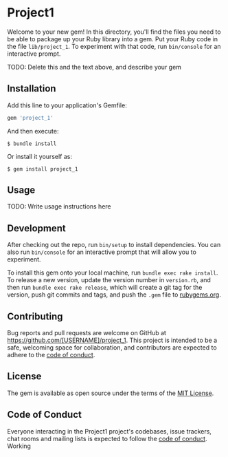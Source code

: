 # Project1

Welcome to your new gem! In this directory, you'll find the files you need to be able to package up your Ruby library into a gem. Put your Ruby code in the file `lib/project_1`. To experiment with that code, run `bin/console` for an interactive prompt.

TODO: Delete this and the text above, and describe your gem

## Installation

Add this line to your application's Gemfile:

```ruby
gem 'project_1'
```

And then execute:

    $ bundle install

Or install it yourself as:

    $ gem install project_1

## Usage

TODO: Write usage instructions here

## Development

After checking out the repo, run `bin/setup` to install dependencies. You can also run `bin/console` for an interactive prompt that will allow you to experiment.

To install this gem onto your local machine, run `bundle exec rake install`. To release a new version, update the version number in `version.rb`, and then run `bundle exec rake release`, which will create a git tag for the version, push git commits and tags, and push the `.gem` file to [rubygems.org](https://rubygems.org).

## Contributing

Bug reports and pull requests are welcome on GitHub at https://github.com/[USERNAME]/project_1. This project is intended to be a safe, welcoming space for collaboration, and contributors are expected to adhere to the [code of conduct](https://github.com/[USERNAME]/project_1/blob/master/CODE_OF_CONDUCT.md).


## License

The gem is available as open source under the terms of the [MIT License](https://opensource.org/licenses/MIT).

## Code of Conduct

Everyone interacting in the Project1 project's codebases, issue trackers, chat rooms and mailing lists is expected to follow the [code of conduct](https://github.com/[USERNAME]/project_1/blob/master/CODE_OF_CONDUCT.md).
Working